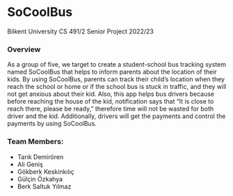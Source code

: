 # SoCoolBus
Bilkent University CS 491/2 Senior Project 2022/23
### Overview
As a group of five, we target to create a student-school bus tracking system named SoCoolBus that helps to inform parents about the location of their kids. By using SoCoolBus, parents can track their child’s location when they reach the school or home or if the school bus is stuck in traffic, and they will not get anxious about their kid. Also, this app helps bus drivers because before reaching the house of the kid, notification says that “It is close to reach there, please be ready,” therefore time will not be wasted for both driver and the kid. Additionally, drivers will get the payments and control the payments by using SoCoolBus.

### Team Members:
- Tarık Demirören
- Ali Geniş
- Gökberk Keskinkılıç
- Gülçin Özkahya
- Berk Saltuk Yılmaz
